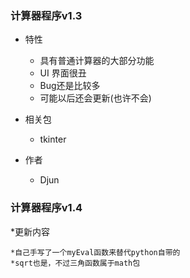 ### 计算器程序v1.3 ###
* 特性

    * 具有普通计算器的大部分功能
    * UI 界面很丑
    * Bug还是比较多
    * 可能以后还会更新(也许不会)
* 相关包

    * tkinter
  
* 作者 

    * Djun

### 计算器程序v1.4 ###
*更新内容

    *自己手写了一个myEval函数来替代python自带的
    *sqrt也是，不过三角函数属于math包
